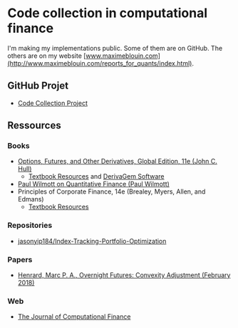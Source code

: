 # Code collection in computational finance

I'm making my implementations public. Some of them are on GitHub. The others are on my website [www.maximeblouin.com](http://www.maximeblouin.com/reports_for_quants/index.html).

## GitHub Projet

* [Code Collection Project](https://github.com/users/maximeblouin/projects/2/views/1)

## Ressources

### Books

* [Options, Futures, and Other Derivatives, Global Edition, 11e (John C. Hull)](https://www.pearson.com/en-us/subject-catalog/p/options-futures-and-other-derivatives/P200000005938/9780136939917)
  * [Textbook Resources](http://www-2.rotman.utoronto.ca/~hull/ofod/) and [DerivaGem Software](http://www-2.rotman.utoronto.ca/~hull/software/index.html)
* [Paul Wilmott on Quantitative Finance (Paul Wilmott)](https://www.wiley.com/en-us/Paul+Wilmott+on+Quantitative+Finance%2C+3+Volume+Set%2C+2nd+Edition-p-9781118836835)
* Principles of Corporate Finance, 14e (Brealey, Myers, Allen, and Edmans)
  * [Textbook Resources](https://www.mhhe.com/brealey14e)

### Repositories

* [jasonyip184/Index-Tracking-Portfolio-Optimization](https://github.com/jasonyip184/Index-Tracking-Portfolio-Optimization)

### Papers

* [Henrard, Marc P. A., Overnight Futures: Convexity Adjustment (February 2018)](https://papers.ssrn.com/sol3/papers.cfm?abstract_id=3134346)

### Web

* [The Journal of Computational Finance](https://www.risk.net/journal-of-computational-finance)
